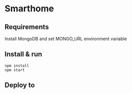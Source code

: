 # Smarthome

## Requirements

Install MongoDB and set MONGO_URL environment variable

## Install & run

    npm install
    npm start
    
## Deploy to 


